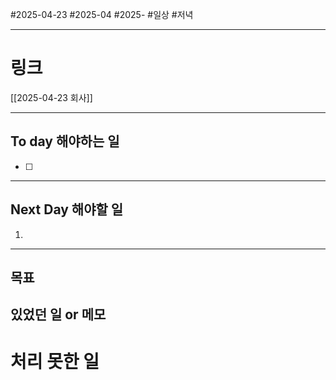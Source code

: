 #2025-04-23 #2025-04 #2025-
#일상 #저녁 

-------
# 링크
[[2025-04-23 회사]]


---
## To day 해야하는 일
- [ ] 

---
## Next Day 해야할 일
1. 

---

## 목표


## 있었던 일  or 메모


# 처리 못한 일